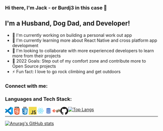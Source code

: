 ### Hi there, I'm Jack - or Burdj3 in this case 👋

## I'm a Husband, Dog Dad, and Developer!
- 💪 I'm currently working on building a personal work out app
- 🌱 I'm currently learning more about React Native and cross platform app development
- 👯 I'm looking to collaborate with more experienced developers to learn more from their projects
- 🥅 2022 Goals: Step out of my comfort zone and contribute more to Open Source projects
- ⚡ Fun fact: I love to go rock climbing and get outdoors

### Connect with me:


### Languages and Tech Stack:

<img align="left" alt="Visual Studio Code" width="26px" src="https://raw.githubusercontent.com/github/explore/80688e429a7d4ef2fca1e82350fe8e3517d3494d/topics/visual-studio-code/visual-studio-code.png" />
<img align="left" alt="HTML5" width="26px" src="https://raw.githubusercontent.com/github/explore/80688e429a7d4ef2fca1e82350fe8e3517d3494d/topics/html/html.png" />
<img align="left" alt="CSS3" width="26px" src="https://raw.githubusercontent.com/github/explore/80688e429a7d4ef2fca1e82350fe8e3517d3494d/topics/css/css.png" />
<img align="left" alt="JavaScript" width="26px" src="https://raw.githubusercontent.com/github/explore/80688e429a7d4ef2fca1e82350fe8e3517d3494d/topics/javascript/javascript.png" />
<img align="left" alt="React" width="26px" src="https://raw.githubusercontent.com/github/explore/80688e429a7d4ef2fca1e82350fe8e3517d3494d/topics/react/react.png" />
<img align="left" alt="SQL" width="26px" src="https://raw.githubusercontent.com/github/explore/80688e429a7d4ef2fca1e82350fe8e3517d3494d/topics/sql/sql.png" />
<img align="left" alt="Git" width="26px" src="https://raw.githubusercontent.com/github/explore/80688e429a7d4ef2fca1e82350fe8e3517d3494d/topics/git/git.png" />
<img align="left" alt="GitHub" width="26px" src="https://raw.githubusercontent.com/github/explore/78df643247d429f6cc873026c0622819ad797942/topics/github/github.png" />

[![Top Langs](https://github-readme-stats.vercel.app/api/top-langs/?username=Burdj3&layout=compact&theme=slateorange)](https://github.com/anuraghazra/github-readme-stats)

---

[![Anurag's GitHub stats](https://github-readme-stats.vercel.app/api?username=Burdj3&count_private=true&show_icons=true&theme=slateorange)](https://github.com/anuraghazra/github-readme-stats)

<!---
Burdj3/Burdj3 is a ✨ special ✨ repository because its `README.md` (this file) appears on your GitHub profile.
You can click the Preview link to take a look at your changes.
--->
